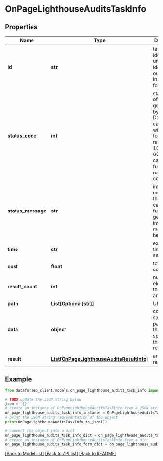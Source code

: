 # OnPageLighthouseAuditsTaskInfo


## Properties

Name | Type | Description | Notes
------------ | ------------- | ------------- | -------------
**id** | **str** | task identifier unique task identifier in our system in the UUID format | [optional] 
**status_code** | **int** | status code of the task generated by DataForSEO, can be within the following range: 10000-60000 you can find the full list of the response codes here | [optional] 
**status_message** | **str** | informational message of the task you can find the full list of general informational messages here | [optional] 
**time** | **str** | execution time, seconds | [optional] 
**cost** | **float** | total tasks cost, USD | [optional] 
**result_count** | **int** | number of elements in the result array | [optional] 
**path** | **List[Optional[str]]** | URL path | [optional] 
**data** | **object** | contains the same parameters that you specified in the POST request | [optional] 
**result** | [**List[OnPageLighthouseAuditsResultInfo]**](OnPageLighthouseAuditsResultInfo.md) | array of results | [optional] 

## Example

```python
from dataforseo_client.models.on_page_lighthouse_audits_task_info import OnPageLighthouseAuditsTaskInfo

# TODO update the JSON string below
json = "{}"
# create an instance of OnPageLighthouseAuditsTaskInfo from a JSON string
on_page_lighthouse_audits_task_info_instance = OnPageLighthouseAuditsTaskInfo.from_json(json)
# print the JSON string representation of the object
print(OnPageLighthouseAuditsTaskInfo.to_json())

# convert the object into a dict
on_page_lighthouse_audits_task_info_dict = on_page_lighthouse_audits_task_info_instance.to_dict()
# create an instance of OnPageLighthouseAuditsTaskInfo from a dict
on_page_lighthouse_audits_task_info_form_dict = on_page_lighthouse_audits_task_info.from_dict(on_page_lighthouse_audits_task_info_dict)
```
[[Back to Model list]](../README.md#documentation-for-models) [[Back to API list]](../README.md#documentation-for-api-endpoints) [[Back to README]](../README.md)


